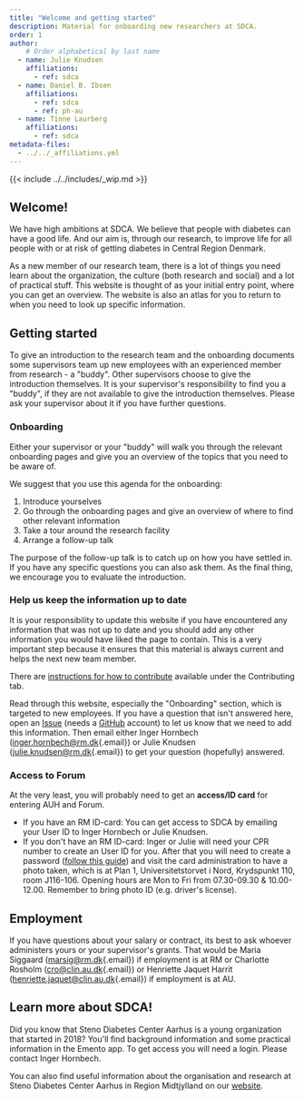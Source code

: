 ```yaml
---
title: "Welcome and getting started"
description: Material for onboarding new researchers at SDCA.
order: 1
author:
    # Order alphabetical by last name
  - name: Julie Knudsen
    affiliations: 
      - ref: sdca
  - name: Daniel B. Ibsen
    affiliations: 
      - ref: sdca
      - ref: ph-au
  - name: Tinne Laurberg
    affiliations: 
      - ref: sdca
metadata-files: 
  - ../../_affiliations.yml
---
```


{{< include ../../includes/_wip.md >}}

## Welcome!

We have high ambitions at SDCA. We believe that people with diabetes can
have a good life. And our aim is, through our research, to improve life
for all people with or at risk of getting diabetes in Central Region
Denmark.

As a new member of our research team, there is a lot of things you need
learn about the organization, the culture (both research and social) and
a lot of practical stuff. This website is thought of as your initial
entry point, where you can get an overview.
The website is also an atlas for
you to return to when you need to look up specific information.

## Getting started

To give an introduction to the research team and the onboarding documents some supervisors team up new employees with an experienced member from research - a "buddy".
Other supervisors choose to give the introduction themselves.
It is your supervisor's responsibility to find you a "buddy", if they are not available to give the introduction themselves. Please ask your
supervisor about it if you have further questions.

### Onboarding

Either your supervisor or your "buddy" will walk you through the relevant onboarding pages and give you
an overview of the topics that you need to be aware of.

We suggest that you use this agenda for the onboarding:

1.  Introduce yourselves
2.  Go through the onboarding pages and give an overview of where to find other relevant information
3.  Take a tour around the research facility
4.  Arrange a follow-up talk

The purpose of the follow-up talk is to catch up on how you have settled
in. If you have any specific questions you can also ask them. As the
final thing, we encourage you to evaluate the introduction. 

### Help us keep the information up to date

It is your responsibility to update this website if you have encountered
any information that was not up to date and you should add any other
information you would have liked the page to contain. This is a very
important step because it ensures that this material is always current
and helps the next new team member.

There are [instructions for how to contribute](/CONTRIBUTING.md) available under the Contributing tab.

Read through this website, especially the "Onboarding" section, which is
targeted to new employees. If you have a question that isn't answered
here, open an
[Issue](https://github.com/steno-aarhus/research/issues/new) (needs a
[GitHub](https://github.com/join) account) to let us know that we need
to add this information. Then email either Inger Hornbech
([inger.hornbech\@rm.dk](mailto:inger.hornbech@rm.dk){.email}) or Julie
Knudsen ([julie.knudsen\@rm.dk](mailto:julie.knudsen@rm.dk){.email}) to
get your question (hopefully) answered.

### Access to Forum

At the very least, you will probably need to get an **access/ID card**
for entering AUH and Forum.

-   If you have an RM ID-card: You can get access to SDCA by emailing
    your User ID to Inger Hornbech or Julie Knudsen.
-   If you don't have an RM ID-card: Inger or Julie will need your CPR
    number to create an User ID for you. After that you will need to create a password ([follow this guide](https://www.medarbejder.rm.dk/ansattelsesforhold/adgang-til-it-og-dore/ny-medarbejder-nyt-id-kort/)) and visit the card administration
    to have a photo taken, which is at Plan 1, Universitetstorvet i
    Nord, Krydspunkt 110, room J116-106. Opening hours are Mon to Fri
    from 07.30-09.30 & 10.00-12.00. Remember to bring photo ID (e.g.
    driver's license).

## Employment

If you have questions about your salary or contract, its best to ask
whoever administers yours or your supervisor's grants. That would be
Maria Siggaard ([marsig\@rm.dk](mailto:marsig@rm.dk){.email}) if
employment is at RM or Charlotte Rosholm ([cro\@clin.au.dk](mailto:cro@clin.au.dk){.email}) or Henriette Jaquet
Harrit ([henriette.jaquet\@clin.au.dk](mailto:henriette.jaquet@clin.au.dk){.email})
if employment is at AU.

## Learn more about SDCA!

Did you know that Steno Diabetes Center Aarhus is a young organization
that started in 2018? You'll find background information and some
practical information in the Emento app. To get access you will need a
login. Please contact Inger Hornbech.

You can also find useful information about the organisation and research
at Steno Diabetes Center Aarhus in Region Midtjylland on our
[website](https://www.stenoaarhus.dk/).
